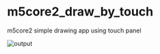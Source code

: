 # m5core2_draw_by_touch
m5core2 simple drawing app using touch panel

![output](https://user-images.githubusercontent.com/43918797/92294109-d3a79f00-ef63-11ea-8fc9-a098eec4635e.gif)


